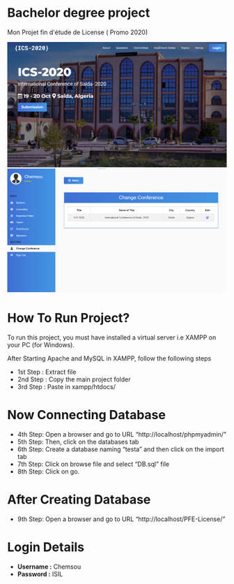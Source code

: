 # Bachelor degree project
Mon Projet fin d'étude de License ( Promo 2020)

![Home](/Img/Home-Page.png)
![Admine](/Img/Admin-ICS.png)

# How To Run Project?
To run this project, you must have installed a virtual server i.e XAMPP on your PC (for Windows).

After Starting Apache and MySQL in XAMPP, follow the following steps

- 1st Step : Extract file
- 2nd Step : Copy the main project folder
- 3rd Step : Paste in xampp/htdocs/
# Now Connecting Database

- 4th Step: Open a browser and go to URL “http://localhost/phpmyadmin/”
- 5th Step: Then, click on the databases tab
- 6th Step: Create a database naming “testa” and then click on the import tab
- 7th Step: Click on browse file and select “DB.sql” file
- 8th Step: Click on go.
# After Creating Database 

- 9th Step: Open a browser and go to URL “http://localhost/PFE-License/”

# Login Details
- __Username :__ Chemsou
- __Password :__ ISIL
